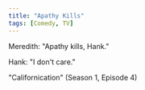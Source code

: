 ```yaml
---
title: "Apathy Kills"
tags: [Comedy, TV]
---
```


Meredith: "Apathy kills, Hank."

Hank: "I don't care."

"Californication" (Season 1, Episode 4)
